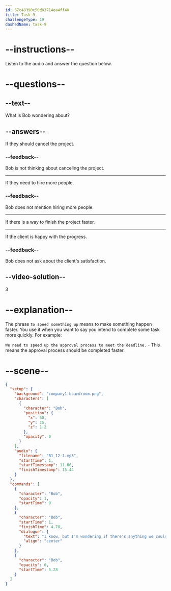 ```yaml
---
id: 67c48390c50d83714ea4ff48
title: Task 9
challengeType: 19
dashedName: task-9
---
```


<!-- (Audio) Bob: I know, but I'm wondering if there's anything we could do to speed things up. -->

# --instructions--

Listen to the audio and answer the question below.

# --questions--

## --text--

What is Bob wondering about?  

## --answers--

If they should cancel the project.  

### --feedback--

Bob is not thinking about canceling the project.  

---

If they need to hire more people.  

### --feedback--

Bob does not mention hiring more people.  

---

If there is a way to finish the project faster.  

---

If the client is happy with the progress.  

### --feedback--

Bob does not ask about the client's satisfaction.  

## --video-solution--

3  

# --explanation--

The phrase `to speed something up` means to make something happen faster. You use it when you want to say you intend to complete some task more quickly. For example:

`We need to speed up the approval process to meet the deadline.` - This means the approval process should be completed faster.

# --scene--

```json
{
  "setup": {
    "background": "company1-boardroom.png",
    "characters": [
      {
        "character": "Bob",
        "position": {
          "x": 50,
          "y": 15,
          "z": 1.2
        },
        "opacity": 0
      }
    ],
    "audio": {
      "filename": "B1_12-1.mp3",
      "startTime": 1,
      "startTimestamp": 11.66,
      "finishTimestamp": 15.44
    }
  },
  "commands": [
    {
      "character": "Bob",
      "opacity": 1,
      "startTime": 0
    },
    {
      "character": "Bob",
      "startTime": 1,
      "finishTime": 4.78,
      "dialogue": {
        "text": "I know, but I'm wondering if there's anything we could do to speed things up.",
        "align": "center"
      }
    },
    {
      "character": "Bob",
      "opacity": 0,
      "startTime": 5.28
    }
  ]
}
```
